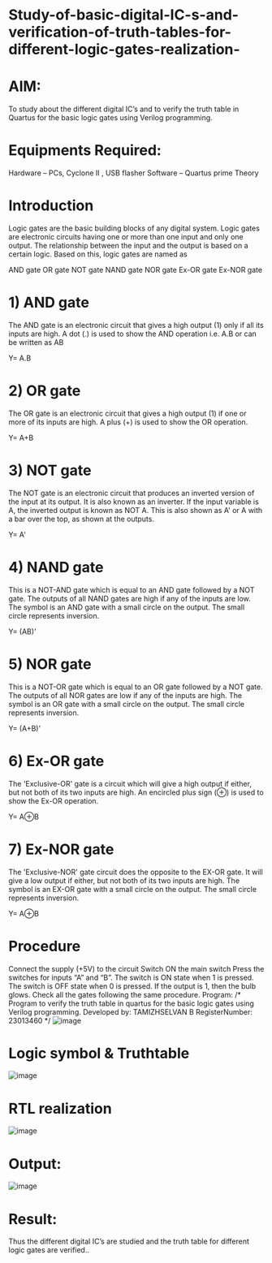 # Study-of-basic-digital-IC-s-and-verification-of-truth-tables-for-different-logic-gates-realization-
# AIM:
To study about the different digital IC’s and to verify the truth table in Quartus for the basic logic gates using Verilog programming.

# Equipments Required:
Hardware – PCs, Cyclone II , USB flasher
Software – Quartus prime
Theory
# Introduction
Logic gates are the basic building blocks of any digital system. Logic gates are electronic circuits having one or more than one input and only one output. The relationship between the input and the output is based on a certain logic. Based on this, logic gates are named as

AND gate
OR gate
NOT gate
NAND gate
NOR gate
Ex-OR gate
Ex-NOR gate
# 1) AND gate
The AND gate is an electronic circuit that gives a high output (1) only if all its inputs are high. A dot (.) is used to show the AND operation i.e. A.B or can be written as AB

Y= A.B

# 2) OR gate
The OR gate is an electronic circuit that gives a high output (1) if one or more of its inputs are high. A plus (+) is used to show the OR operation.

Y= A+B

# 3) NOT gate
The NOT gate is an electronic circuit that produces an inverted version of the input at its output. It is also known as an inverter. If the input variable is A, the inverted output is known as NOT A. This is also shown as A' or A with a bar over the top, as shown at the outputs.

Y= A'

# 4) NAND gate
This is a NOT-AND gate which is equal to an AND gate followed by a NOT gate. The outputs of all NAND gates are high if any of the inputs are low. The symbol is an AND gate with a small circle on the output. The small circle represents inversion.

Y= (AB)’

# 5) NOR gate
This is a NOT-OR gate which is equal to an OR gate followed by a NOT gate. The outputs of all NOR gates are low if any of the inputs are high. The symbol is an OR gate with a small circle on the output. The small circle represents inversion.

Y= (A+B)’

# 6) Ex-OR gate
The 'Exclusive-OR' gate is a circuit which will give a high output if either, but not both of its two inputs are high. An encircled plus sign (⊕) is used to show the Ex-OR operation.

Y= A⊕B

# 7) Ex-NOR gate
The 'Exclusive-NOR' gate circuit does the opposite to the EX-OR gate. It will give a low output if either, but not both of its two inputs are high. The symbol is an EX-OR gate with a small circle on the output. The small circle represents inversion.

Y= A⊕B

# Procedure
Connect the supply (+5V) to the circuit
Switch ON the main switch
Press the switches for inputs “A” and “B”. The switch is ON state when 1 is pressed. The switch is OFF state when 0 is pressed.
If the output is 1, then the bulb glows.
Check all the gates following the same procedure.
Program:
/*
Program to verify the truth table in quartus for the basic logic gates using Verilog programming.
Developed by: TAMIZHSELVAN B
RegisterNumber:  23013460
*/
![image](https://github.com/tamizhselvan23013460/Study-of-basic-digital-IC-s-and-verification-of-truth-tables-for-different-logic-gates-realization-/assets/150231370/d4a1699e-1502-47b1-9b6d-2e8f2840e300)

# Logic symbol & Truthtable

![image](https://github.com/tamizhselvan23013460/Study-of-basic-digital-IC-s-and-verification-of-truth-tables-for-different-logic-gates-realization-/assets/150231370/7aa1cfad-3f0f-4887-b629-3b516d21e7ee)

# RTL realization
![image](https://github.com/tamizhselvan23013460/Study-of-basic-digital-IC-s-and-verification-of-truth-tables-for-different-logic-gates-realization-/assets/150231370/6a809379-4bac-4a30-a70f-75ad6bb2ee22)

# Output:

![image](https://github.com/tamizhselvan23013460/Study-of-basic-digital-IC-s-and-verification-of-truth-tables-for-different-logic-gates-realization-/assets/150231370/8c18bf2c-7f01-46fd-9b8c-0aa993888429)


# Result:
Thus the different digital IC’s are studied and the truth table for different logic gates are verified..
